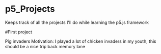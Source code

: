 # p5_Projects
Keeps track of all the projects I'll do while learning the p5.js framework

#First project

Pig invaders
Motivation: I played a lot of chicken invaders in my youth, this should be a nice trip back memory lane